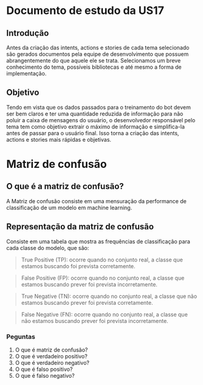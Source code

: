 # Documento de estudo da US17

## Introdução

Antes da criação das intents, actions e stories de cada tema selecionado são gerados documentos pela equipe de desenvolvimento que possuem abrangentemente do que aquele ele se trata. Selecionamos um breve conhecimento do tema, possíveis bibliotecas e até mesmo a forma de implementação. 

## Objetivo

Tendo em vista que os dados passados para o treinamento do bot devem ser bem claros e ter uma quantidade reduzida de informação para não poluir a caixa de mensagens do usuário, o desenvolvedor responsável pelo tema tem como objetivo extrair o máximo de informação e simplifica-la antes de passar para o usuário final. Isso torna a criação das intents, actions e stories mais rápidas e objetivas.

# Matriz de confusão

## O que é a matriz de confusão?
A Matriz de confusão consiste em uma mensuração da performance de classificação de um modelo em machine learning. 

## Representação da matriz de confusão
Consiste em uma tabela que mostra as frequências de classificação para cada classe do modelo, que são:

> True Positive (TP): ocorre quando no conjunto real, a classe que estamos buscando foi prevista corretamente.

> False Positive (FP): ocorre quando no conjunto real, a classe que estamos buscando prever foi prevista incorretamente.

> True Negative (TN): ocorre quando no conjunto real, a classe que não estamos buscando prever foi prevista corretamente.

> False Negative (FN): ocorre quando no conjunto real, a classe que não estamos buscando prever foi prevista incorretamente.

### Peguntas

1) O que é matriz de confusão?
2) O que é verdadeiro positivo?
3) O que é verdadeiro negativo?
4) O que é falso positivo?
5) O que é falso negativo?

